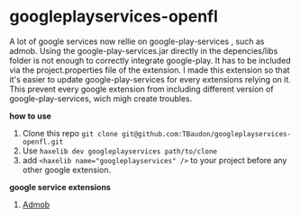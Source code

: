 googleplayservices-openfl
=================

A lot of google services now rellie on google-play-services , such as admob.
Using the google-play-services.jar directly in the depencies/libs folder is not enough to correctly integrate google-play.
It has to be included via the project.properties file of the extension.
I made this extension so that it's easier to update google-play-services for every extensions relying on it.
This prevent every google extension from including different version of google-play-services, wich migh create troubles.

**how to use**

1. Clone this repo ```git clone git@github.com:TBaudon/googleplayservices-openfl.git```
2. Use ```haxelib dev googleplayservices path/to/clone```
3. add ```<haxelib name="googleplayservices" />``` to your project before any other google extension.

**google service extensions**

1. [Admob](https://github.com/TBaudon/admob-openfl)
